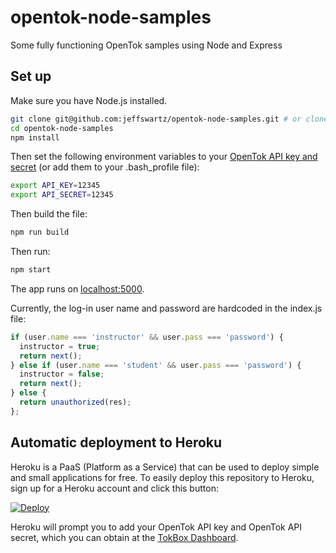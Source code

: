 # opentok-node-samples
Some fully functioning OpenTok samples using Node and Express

## Set up

Make sure you have Node.js installed.

```sh
git clone git@github.com:jeffswartz/opentok-node-samples.git # or clone your own fork
cd opentok-node-samples
npm install
```

Then set the following environment variables to your
[OpenTok API key and secret](https://dashboard.tokbox.com/)
(or add them to your .bash_profile file):

```sh
export API_KEY=12345
export API_SECRET=12345
```
Then build the file:

```sh
npm run build
```

Then run:

```sh
npm start
```

The app runs on [localhost:5000](http://localhost:5000/).

Currently, the log-in user name and password are hardcoded in the index.js file:

```javascript
if (user.name === 'instructor' && user.pass === 'password') {
  instructor = true;
  return next();
} else if (user.name === 'student' && user.pass === 'password') {
  instructor = false;
  return next();
} else {
  return unauthorized(res);
};
```

## Automatic deployment to Heroku

Heroku is a PaaS (Platform as a Service) that can be used to deploy simple and small applications
for free. To easily deploy this repository to Heroku, sign up for a Heroku account and click this
button:

<a href="https://heroku.com/deploy?template=https://github.com/jeffswartz/opentok-node-samples/tree/online-course" target="_blank">
  <img src="https://www.herokucdn.com/deploy/button.png" alt="Deploy">
</a>

Heroku will prompt you to add your OpenTok API key and OpenTok API secret, which you can
obtain at the [TokBox Dashboard](https://dashboard.tokbox.com/keys).

